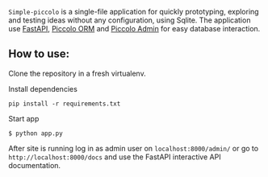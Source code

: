 ``Simple-piccolo`` is a single-file application for quickly prototyping, exploring and testing ideas without any configuration, using Sqlite. The application use [FastAPI](https://fastapi.tiangolo.com/), [Piccolo ORM](https://piccolo-orm.readthedocs.io/en/latest/piccolo/getting_started/index.html) and [Piccolo Admin](https://piccolo-admin.readthedocs.io/en/latest/) for easy database interaction.

## How to use:

Clone the repository in a fresh virtualenv. 

Install dependencies
```
pip install -r requirements.txt
```

Start app
```
$ python app.py
```

After site is running log in as admin user on ``localhost:8000/admin/`` or go to ``http://localhost:8000/docs`` and use the FastAPI interactive API documentation.